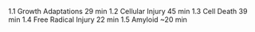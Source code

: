 
1.1 Growth Adaptations 29 min
1.2 Cellular Injury 45 min
1.3 Cell Death 39 min
1.4 Free Radical Injury 22 min
1.5 Amyloid ~20 min
